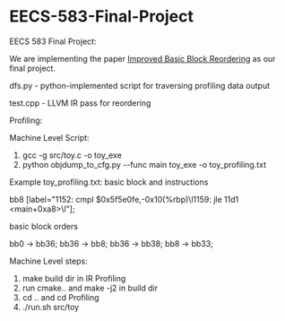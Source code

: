 # EECS-583-Final-Project

EECS 583 Final Project:

We are implementing the paper [Improved Basic Block Reordering](https://ieeexplore.ieee.org/abstract/document/9050435?casa_token=1hzPWQlIa8sAAAAA:QzBxIIrX6pAR08cerlU4UsZ45zB-0FfXFRp3nSALw76phNCss6gfAVJCR9dngw_-c9qalDU9lS0) as our final project.

dfs.py - python-implemented script for traversing profiling data output

test.cpp - LLVM IR pass for reordering

Profiling:

Machine Level Script:
1. gcc -g src/toy.c -o toy_exe
2. python objdump_to_cfg.py --func main toy_exe -o toy_profiling.txt

Example toy_profiling.txt:
basic block and instructions

  bb8 [label="1152: cmpl   $0x5f5e0fe,-0x10(%rbp)\l1159: jle    11d1 <main+0xa8>\l"];

basic block orders

  bb0 -> bb36;
  bb36 -> bb8;
  bb36 -> bb38;
  bb8 -> bb33;
  
 Machine Level steps:
 1. make build dir in IR Profiling
 2. run cmake.. and make -j2 in build dir
 3. cd .. and cd Profiling
 4. ./run.sh src/toy
